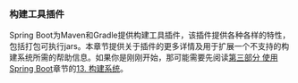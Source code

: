 ### 构建工具插件

Spring Boot为Maven和Gradle提供构建工具插件，该插件提供各种各样的特性，包括打包可执行jars。本章节提供关于插件的更多详情及用于扩展一个不支持的构建系统所需的帮助信息。如果你是刚刚开始，那可能需要先阅读[第三部分 使用Spring Boot](https://docs.spring.io/spring-boot/docs/2.0.0.RELEASE/reference/htmlsingle/#using-boot)章节的[13. 构建系统](https://docs.spring.io/spring-boot/docs/2.0.0.RELEASE/reference/htmlsingle/#using-boot-build-systems)。
